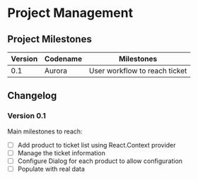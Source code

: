 # Project Management

## Project Milestones 

| Version | Codename | Milestones                    |
| ------- | -------- | ----------------------------- |
| 0.1     | Aurora   | User workflow to reach ticket |


## Changelog

### Version 0.1

Main milestones to reach: 

- [ ] Add product to ticket list using React.Context provider
- [ ] Manage the ticket information
- [ ] Configure Dialog for each product to allow configuration
- [ ] Populate with real data
